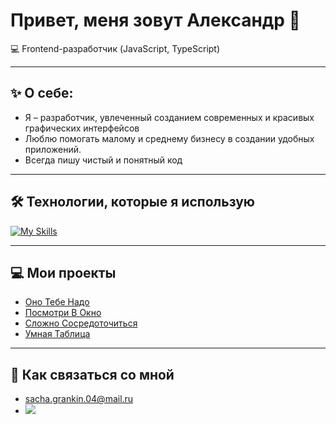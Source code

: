 # Привет, меня зовут Александр 👋
💻 Frontend-разработчик (JavaScript, TypeScript) 

---

## ✨ О себе: 
* Я – разработчик, увлеченный созданием современных и красивых графических интерфейсов
* Люблю помогать малому и среднему бизнесу в создании удобных приложений.
* Всегда пишу чистый и понятный код

---

## 🛠 Технологии, которые я использую 
[![My Skills](https://skillicons.dev/icons?i=html,css,js,ts,figma,git)](https://skillicons.dev)

---

## 💻 Мои проекты
* [Оно Тебе Надо](https://github.com/AlexanderGrankin/ono-tebe-nado-fd)
* [Посмотри В Окно](https://github.com/AlexanderGrankin/posmotri-v-okno-fd)
* [Сложно Сосредоточиться](https://github.com/AlexanderGrankin/slozhno-sosredotochitsya-fd)
* [Умная Таблица](https://github.com/AlexanderGrankin/smart-table)

---

## 💬 Как связаться со мной 
* <a href="mailto:sacha.grankin.04@mail.ru">sacha.grankin.04@mail.ru</a>
* <a href="https://t.me/popugaucheg">
    <img src="https://img.shields.io/badge/Telegram-2CA5E0?style=for-the-badge&logo=telegram&logoColor=white" />
  </a>

<!--
**AlexanderGrankin/AlexanderGrankin** is a ✨ _special_ ✨ repository because its `README.md` (this file) appears on your GitHub profile.

Here are some ideas to get you started:

- 🔭 I’m currently working on ...
- 🌱 I’m currently learning ...
- 👯 I’m looking to collaborate on ...
- 🤔 I’m looking for help with ...
- 💬 Ask me about ...
- 📫 How to reach me: ...
- 😄 Pronouns: ...
- ⚡ Fun fact: ...
-->
